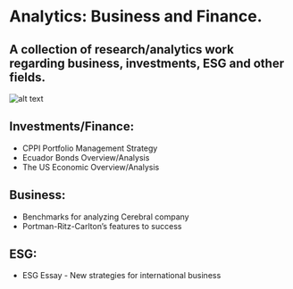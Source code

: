 # Analytics: Business and Finance.

## A collection of research/analytics work regarding business, investments, ESG and other fields.


![alt text](https://www.utmb.edu/images/librariesprovider250/default-album/unified.jpg?sfvrsn=b1e6fe57_1)

## Investments/Finance:
- CPPI Portfolio Management Strategy
- Ecuador Bonds Overview/Analysis
- The US Economic Overview/Analysis

## Business:
- Benchmarks for analyzing Cerebral company
- Portman-Ritz-Carlton’s features to success

## ESG:
- ESG Essay - New strategies for international business

